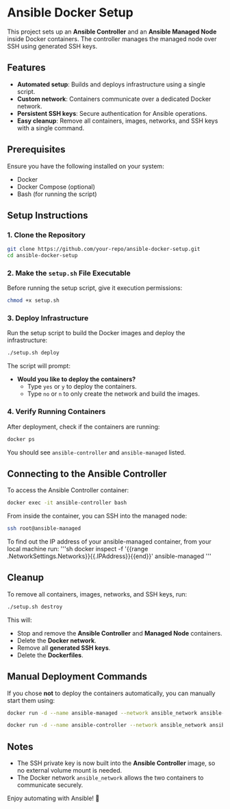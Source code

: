 # Ansible Docker Setup

This project sets up an **Ansible Controller** and an **Ansible Managed Node** inside Docker containers. The controller manages the managed node over SSH using generated SSH keys.

## Features
- **Automated setup**: Builds and deploys infrastructure using a single script.
- **Custom network**: Containers communicate over a dedicated Docker network.
- **Persistent SSH keys**: Secure authentication for Ansible operations.
- **Easy cleanup**: Remove all containers, images, networks, and SSH keys with a single command.

## Prerequisites
Ensure you have the following installed on your system:
- Docker
- Docker Compose (optional)
- Bash (for running the script)

## Setup Instructions

### 1. Clone the Repository
```sh
git clone https://github.com/your-repo/ansible-docker-setup.git
cd ansible-docker-setup
```

### 2. Make the `setup.sh` File Executable
Before running the setup script, give it execution permissions:
```sh
chmod +x setup.sh
```

### 3. Deploy Infrastructure
Run the setup script to build the Docker images and deploy the infrastructure:
```sh
./setup.sh deploy
```
The script will prompt:
- **Would you like to deploy the containers?**
  - Type `yes` or `y` to deploy the containers.
  - Type `no` or `n` to only create the network and build the images.

### 4. Verify Running Containers
After deployment, check if the containers are running:
```sh
docker ps
```
You should see `ansible-controller` and `ansible-managed` listed.

## Connecting to the Ansible Controller
To access the Ansible Controller container:
```sh
docker exec -it ansible-controller bash
```

From inside the container, you can SSH into the managed node:
```sh
ssh root@ansible-managed
```

To find out the IP address of your ansible-managed container, from your local machine run:
'''sh
docker inspect -f '{{range .NetworkSettings.Networks}}{{.IPAddress}}{{end}}' ansible-managed
'''

## Cleanup
To remove all containers, images, networks, and SSH keys, run:
```sh
./setup.sh destroy
```

This will:
- Stop and remove the **Ansible Controller** and **Managed Node** containers.
- Delete the **Docker network**.
- Remove all **generated SSH keys**.
- Delete the **Dockerfiles**.

## Manual Deployment Commands
If you chose **not** to deploy the containers automatically, you can manually start them using:
```sh
docker run -d --name ansible-managed --network ansible_network ansible-managed-image

docker run -d --name ansible-controller --network ansible_network ansible-controller-image
```

## Notes
- The SSH private key is now built into the **Ansible Controller** image, so no external volume mount is needed.
- The Docker network `ansible_network` allows the two containers to communicate securely.

Enjoy automating with Ansible! 🚀
